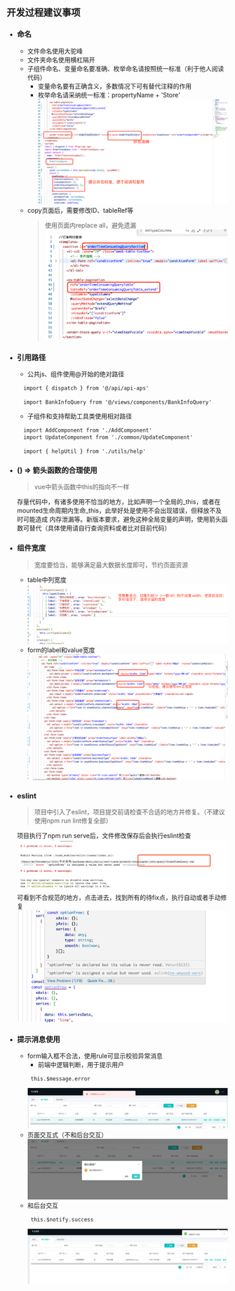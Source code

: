 ## 开发过程建议事项
+ ### 命名
  + 文件命名使用大驼峰
  + 文件夹命名使用横杠隔开
  + 子组件命名、变量命名要准确、枚举命名请按照统一标准（利于他人阅读代码）
    + 变量命名要有正确含义，多数情况下可有替代注释的作用
    + 枚举命名请采纳统一标准：propertyName + 'Store'
    ![img.png](imgs/img_6.png)
  + copy页面后，需要修改ID、tableRef等
    > 使用页面内replace all，避免遗漏
    ![img.png](imgs/img_5.png)

+ ### 引用路径
  + 公共js、组件使用@开始的绝对路径
  ```
    import { dispatch } from '@/api/api-aps'
    
    import BankInfoQuery from '@/views/components/BankInfoQuery'
  ```
  + 子组件和支持帮助工具类使用相对路径
  ```
    import AddComponent from './AddComponent'
    import UpdateComponent from './common/UpdateComponent'
  
    import { helpUtil } from './utils/help'
  ```

+ ### () => 箭头函数的合理使用
  > vue中箭头函数中this的指向不一样

  存量代码中，有诸多使用不恰当的地方，比如声明一个全局的_this，或者在mounted生命周期内生命_this，此举好处是使用不会出现错误，但释放不及时可能造成
内存泄漏等。新版本要求，避免这种全局变量的声明，使用箭头函数可替代（具体使用请自行查询资料或者比对目前代码）

+ ### 组件宽度
  > 宽度要恰当，能够满足最大数据长度即可，节约页面资源
  + table中列宽度
    ![img_1.png](img_1.png)
  + form的label和value宽度
    ![img.png](img.png)  

+ ### eslint
  > 项目中引入了eslint，项目提交前请检查不合适的地方并修复。（不建议使用npm run lint修复全部）
  
  项目执行了npm run serve后，文件修改保存后会执行eslint检查
   ![img_2.png](img_2.png)
  可看到不合规范的地方，点击进去，找到所有的待fix点，执行自动或者手动修复
  ![img_3.png](img_3.png)
  
+ ### 提示消息使用
  + form输入框不合法，使用rule可显示校验异常消息
    + 前端中逻辑判断，用于提示用户
    ```
     this.$message.error
    ```
    ![img.png](imgs/img_4.png)
  + 页面交互式（不和后台交互）
    ![img_3.png](imgs/img_3.png)
  + 和后台交互
    ```
     this.$notify.success
    ```
    ![img_2.png](imgs/img_2.png)